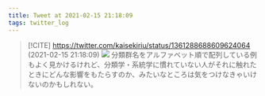 ```yaml
---
title: Tweet at 2021-02-15 21:18:09
tags: twitter_log
---
```


> [!CITE] https://twitter.com/kaisekiriu/status/1361288688609624064 (2021-02-15 21:18:09)
> ![](https://twitter.com/kaisekiriu/status/1361288688609624064)
> 分類群名をアルファベット順で配列している例もよく見かけるけれど、分類学・系統学に慣れていない人がそれに触れたときにどんな影響をもたらすのか、みたいなところは気をつけなきゃいけないのかもしれない。
